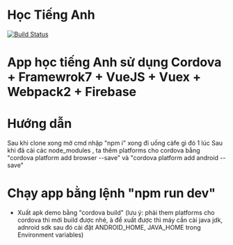 # Học Tiếng Anh
[![Build Status](https://travis-ci.org/cuduy197/HocTiengAnh.svg?branch=master)](https://travis-ci.org/cuduy197/HocTiengAnh)

# App học tiếng Anh sử dụng Cordova + Framewrok7 + VueJS + Vuex + Webpack2 + Firebase 


# Hướng dẫn 
Sau khi clone xong mở cmd nhập "npm i" xong đi uống càfe gì đó 1 lúc 
Sau khi đã cài các node_modules , ta thêm platforms cho cordova bằng "cordova platform add browser --save" và "cordova platform add android --save" 

# Chạy app bằng lệnh "npm run dev" 

- Xuất apk demo bằng "cordova build" (lưu ý: phải them platforms cho cordova thì mới build được nhé, à để xuất được thì máy cần cài java jdk, adnroid sdk sau đó cài đặt ANDROID_HOME, JAVA_HOME trong Environment variables)
